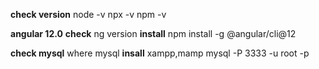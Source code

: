 **check version**
node -v
npx -v
npm -v

**angular 12.0**
**check**
ng version
**install**
npm install -g @angular/cli@12

**check mysql**
where mysql
**insall**
xampp,mamp
mysql -P 3333 -u root -p




